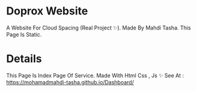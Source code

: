 # Doprox Website
A Website For Cloud Spacing (Real Project ✨).
Made By Mahdi Tasha.
This Page Is Static.
# Details
This Page Is Index Page Of Service.
Made With Html Css , Js ✨
See At : https://mohamadmahdi-tasha.github.io/Dashboard/
